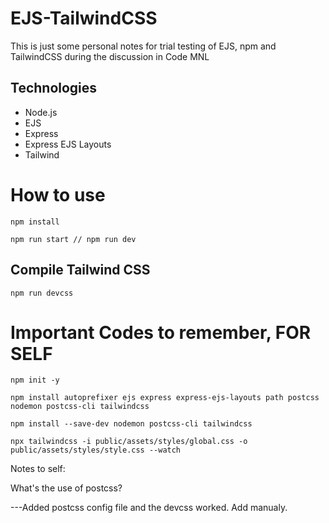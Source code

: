 # EJS-TailwindCSS

This is just some personal notes for trial testing of EJS, npm and TailwindCSS during the discussion in Code MNL

## Technologies

- Node.js
- EJS
- Express
- Express EJS Layouts
- Tailwind

# How to use

```
npm install

npm run start // npm run dev
```

## Compile Tailwind CSS

```
npm run devcss
```

# Important Codes to remember, FOR SELF

```
npm init -y

npm install autoprefixer ejs express express-ejs-layouts path postcss nodemon postcss-cli tailwindcss

npm install --save-dev nodemon postcss-cli tailwindcss

npx tailwindcss -i public/assets/styles/global.css -o public/assets/styles/style.css --watch
```

Notes to self:

What's the use of postcss?

---Added postcss config file and the devcss worked. Add manualy.
